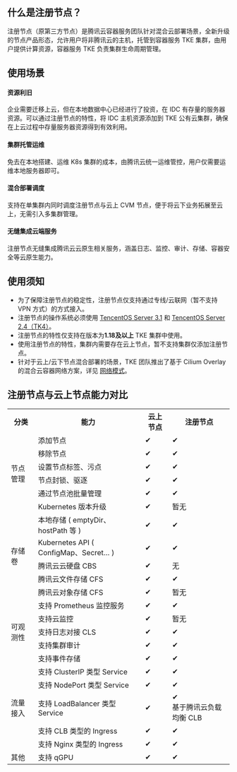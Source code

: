 


## 什么是注册节点？ 

注册节点（原第三方节点）是腾讯云容器服务团队针对混合云部署场景，全新升级的节点产品形态，允许用户将非腾讯云的主机，托管到容器服务 TKE 集群，由用户提供计算资源，容器服务 TKE 负责集群生命周期管理。

## 使用场景

#### 资源利旧
企业需要迁移上云，但在本地数据中心已经进行了投资，在 IDC 有存量的服务器资源。可以通过注册节点的特性，将 IDC 主机资源添加到 TKE 公有云集群，确保在上云过程中存量服务器资源得到有效利用。

#### 集群托管运维
免去在本地搭建、运维 K8s 集群的成本，由腾讯云统一运维管控，用户仅需要运维本地服务器即可。

#### 混合部署调度
支持在单集群内同时调度注册节点与云上 CVM 节点，便于将云下业务拓展至云上，无需引入多集群管理。

#### 无缝集成云端服务
注册节点无缝集成腾讯云云原生相关服务，涵盖日志、监控、审计、存储、容器安全等云原生能力。


## 使用须知

- 为了保障注册节点的稳定性，注册节点仅支持通过专线/云联网（暂不支持 VPN 方式）的方式接入。
- 注册节点的操作系统必须使用 [TencentOS Server 3.1](https://cloud.tencent.com/document/product/213/38027) 和 [TencentOS Server 2.4（TK4）](https://cloud.tencent.com/document/product/213/38027)。
- 注册节点的特性仅支持在版本为**1.18及以上** TKE 集群中使用。
- 使用注册节点的特性，集群内需要存在云上节点，暂不支持集群仅添加注册节点。
- 针对于云上/云下节点混合部署的场景，TKE 团队推出了基于 Cilium Overlay 的混合云容器网络方案，详见 [网络模式](https://cloud.tencent.com/document/product/457/79748)。



## 注册节点与云上节点能力对比
<table class="table-striped">
<tbody>
    <tr>
        <th>分类</th>
        <th>能力</th>
        <th>云上节点</th>
        <th>注册节点</th>
    </tr>
    <tr>
        <td rowspan="6">节点管理</td>
        <td>添加节点</td>
        <td>✔</td>
        <td>✔</td>
    </tr>
    <tr>
        <td>移除节点</td>
        <td>✔</td>
        <td>✔</td>
    </tr>
    <tr>
        <td>设置节点标签、污点</td>
        <td>✔</td>
        <td>✔</td>
    <tr>
        <td>节点封锁、驱逐</td>
        <td>✔</td>
        <td>✔</td>
    </tr>
    <tr>
        <td>通过节点池批量管理</td>
        <td>✔</td>
        <td>✔</td>
    <tr>
        <td>Kubernetes 版本升级</td>
        <td>✔</td>
        <td>暂无</td>
    </tr>
    <tr>
        <td rowspan="5">存储卷</td>
        <td>本地存储 ( emptyDir、hostPath 等 ) </td>
        <td>✔</td>
        <td>✔</td>
    </tr>
    <tr>
        <td>Kubernetes API ( ConfigMap、Secret… ) </td>
        <td>✔</td>
        <td>✔</td>
    </tr>
    <tr>
        <td>腾讯云云硬盘 CBS</td>
        <td>✔</td>
        <td>无</td>
    </tr>
 <tr>
        <td>腾讯云文件存储 CFS</td>
        <td>✔</td>
        <td>✔</td>
    </tr>
        <td>腾讯云对象存储 CFS</td>
        <td>✔</td>
        <td>暂无</td>
    </tr>
    <tr>
        <td rowspan="5">可观测性</td>
        <td>支持 Prometheus 监控服务</td>
        <td>✔</td>
        <td>✔</td>
    </tr>
    <tr>
        <td>支持云监控</td>
        <td>✔</td>
        <td>暂无</td>
    </tr>
    <tr>
        <td>支持日志对接 CLS</td>
        <td>✔</td>
        <td>✔</td>
    </tr>
        <td>支持集群审计</td>
        <td>✔</td>
        <td>✔</td>
    </tr>
        <td>支持事件存储</td>
        <td>✔</td>
        <td>✔</td>
</tr>
    <tr>
        <td rowspan="5">流量接入</td>
        <td>支持 ClusterIP 类型 Service</td>
        <td>✔</td>
        <td>✔</td>
    </tr>
    <tr>
        <td>支持 NodePort 类型 Service</td>
        <td>✔</td>
        <td>✔</td>
    </tr>
    <tr>
        <td>支持 LoadBalancer 类型 Service</td>
        <td>✔</td>
        <td>✔<br>基于腾讯云负载均衡 CLB</td>
    </tr>
    <tr>
        <td>支持 CLB 类型的 Ingress</td>
        <td>✔</td>
        <td>✔</td>
    </tr>
    <tr>
        <td>支持 Nginx 类型的 Ingress</td>
        <td>✔</td>
        <td>✔</td>
</tr>
        <td>其他</td>
        <td>支持 qGPU</td>
        <td>✔</td>
        <td>✔</td>
</tr>
</tbody>
</table>

